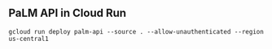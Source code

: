 ## PaLM API in Cloud Run

```
gcloud run deploy palm-api --source . --allow-unauthenticated --region us-central1
```
